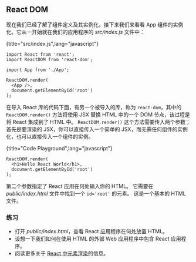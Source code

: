## React DOM

现在我们已经了解了组件定义及其实例化，接下来我们来看看 App 组件的实例化。它从一开始就在我们的应用程序的 *src/index.js* 文件中：

{title="src/index.js",lang="javascript"}
~~~~~~~
import React from 'react';
import ReactDOM from 'react-dom';

import App from './App';

ReactDOM.render(
  <App />,
  document.getElementById('root')
);
~~~~~~~

在导入 React 库的代码下面，有另一个被导入的库，称为 `react-dom`，其中的 `ReactDOM.render()` 方法将使用 JSX 替换 HTML 中的一个 DOM 节点，该过程是将 React 集成到了 HTML 中。
 `ReactDOM.render()` 这个方法需要传入两个参数；首先是要渲染的 JSX，你可以直接传入一个简单的 JSX，而无需任何组件的实例化，也可以直接传入一个组件的实例。
 
{title="Code Playground",lang="javascript"}
~~~~~~~
ReactDOM.render(
  <h1>Hello React World</h1>,
  document.getElementById('root')
);
~~~~~~~

第二个参数指定了 React 应用在何处输入你的 HTML。 它需要在 *public/index.html* 文件中找到一个 `id='root'` 的元素。 这是一个基本的 HTML 文件。

### 练习

* 打开 *public/index.html*，查看 React 应用程序在何处放置 HTML。
* 设想一下我们如何在使用 HTML 的外部 Web 应用程序中包含 React 应用程序。
* 阅读更多关于 [React 中元素渲染](https://reactjs.org/docs/rendering-elements.html)的信息。
